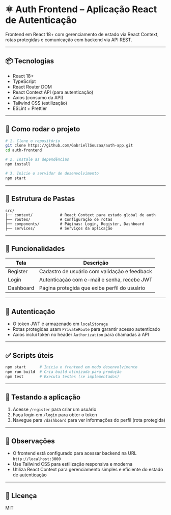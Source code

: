 
# ⚛️ Auth Frontend – Aplicação React de Autenticação

Frontend em React 18+ com gerenciamento de estado via React Context, rotas protegidas e comunicação com backend via API REST.

---

## 📦 Tecnologias

- React 18+
- TypeScript
- React Router DOM
- React Context API (para autenticação)
- Axios (consumo da API)
- Tailwind CSS (estilização)
- ESLint + Prettier

---

## 🚀 Como rodar o projeto

```bash
# 1. Clone o repositório
git clone https://github.com/GabriellSouzaa/auth-app.git
cd auth-frontend

# 2. Instale as dependências
npm install

# 3. Inicie o servidor de desenvolvimento
npm start
```

---

## 📁 Estrutura de Pastas

```
src/
├── context/            # React Context para estado global de auth
├── routes/             # Configuração de rotas
├── components/         # Páginas: Login, Register, Dashboard
├── services/           # Serviços da aplicação
```

---

## 📌 Funcionalidades

| Tela      | Descrição                                      |
|-----------|------------------------------------------------|
| Register  | Cadastro de usuário com validação e feedback  |
| Login     | Autenticação com e-mail e senha, recebe JWT   |
| Dashboard | Página protegida que exibe perfil do usuário  |

---

## 🔐 Autenticação

- O token JWT é armazenado em `localStorage`
- Rotas protegidas usam `PrivateRoute` para garantir acesso autenticado
- Axios inclui token no header `Authorization` para chamadas à API

---

## ✅ Scripts úteis

```bash
npm start      # Inicia o frontend em modo desenvolvimento
npm run build  # Cria build otimizada para produção
npm test       # Executa testes (se implementados)
```

---

## 🧪 Testando a aplicação

1. Acesse `/register` para criar um usuário
2. Faça login em `/login` para obter o token
3. Navegue para `/dashboard` para ver informações do perfil (rota protegida)

---

## 📌 Observações

- O frontend está configurado para acessar backend na URL `http://localhost:3000`
- Use Tailwind CSS para estilização responsiva e moderna
- Utiliza React Context para gerenciamento simples e eficiente do estado de autenticação

---

## 🧾 Licença

MIT

